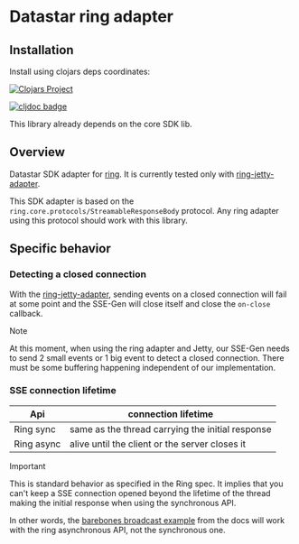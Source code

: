 # Datastar ring adapter

## Installation

Install using clojars deps coordinates:

[![Clojars Project](https://img.shields.io/clojars/v/dev.data-star.clojure/ring.svg)](https://clojars.org/dev.data-star.clojure/ring)

[![cljdoc badge](https://cljdoc.org/badge/dev.data-star.clojure/ring)](https://cljdoc.org/d/dev.data-star.clojure/ring/CURRENT)

This library already depends on the core SDK lib.

## Overview

Datastar SDK adapter for [ring](https://github.com/ring-clojure/ring). It is currently
tested only with
[ring-jetty-adapter](https://github.com/ring-clojure/ring/tree/master/ring-jetty-adapter).

This SDK adapter is based on the `ring.core.protocols/StreamableResponseBody` protocol.
Any ring adapter using this protocol should work with this library.

## Specific behavior

### Detecting a closed connection

With the [ring-jetty-adapter](https://github.com/ring-clojure/ring/tree/master/ring-jetty-adapter),
sending events on a closed connection will fail at some point and the SSE-Gen
will close itself and close the `on-close` callback.

> [!Note]
> At this moment, when using the ring adapter and Jetty, our SSE-Gen needs
> to send 2 small events or 1 big event to detect a closed connection.
> There must be some buffering happening independent of our implementation.

### SSE connection lifetime

|Api| connection lifetime|
|-|--|
|Ring sync| same as the thread carrying the initial response|
|Ring async| alive until the client or the server closes it|

> [!IMPORTANT]
> This is standard behavior as specified in the Ring spec. It implies that you
> can't keep a SSE connection opened beyond the lifetime of the thread making
> the initial response when using the synchronous API.

In other words, the [barebones broadcast example](https://cljdoc.org/d/dev.data-star.clojure/sdk/CURRENT/doc/sdk-docs/using-datastar#barebones-broadcast)
from the docs will work with the ring asynchronous API, not the synchronous one.
